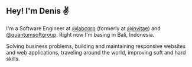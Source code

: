 ## Hey! I'm Denis ✌️
I'm a Software Engineer at [@labcorp](https://github.com/labcorp) (formerly at [@invitae](https://github.com/invitae)) and [@quantumsoftgroup](https://github.com/quantumsoftgroup). Right now I'm basing in Bali, Indonesia.

Solving business problems, building and maintaining responsive websites and web applications, traveling around the world, improving soft and hard skills. 

